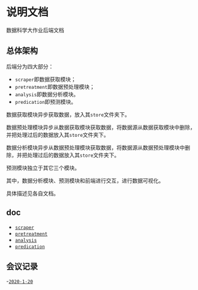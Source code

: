 # 说明文档

数据科学大作业后端文档

## 总体架构

后端分为四大部分：

- `scraper`即数据获取模块；
- `pretreatment`即数据预处理模块；
- `analysis`即数据分析模块。
- `predication`即预测模块。

数据获取模块异步获取数据，放入其`store`文件夹下。

数据预处理模块异步从数据获取模块获取数据，将数据源从数据获取模块中删除，并把处理过后的数据放入其`store`文件夹下。

数据分析模块异步从数据预处理模块获取数据，将数据源从数据预处理模块中删除，并把处理过后的数据放入其`store`文件夹下。

预测模块独立于其它三个模块。

其中，数据分析模块、预测模块和前端进行交互，进行数据可视化。

具体描述见各自文档。

## doc

- [`scraper`](doc/scraper.md)
- [`pretreatment`](doc/pretreatement.md)
- [`analysis`](doc/analysis.md)
- [`predication`](doc/predication.md)

## 会议记录

-[`2020-1-20`](doc/minutes/2020-1-20.md)
